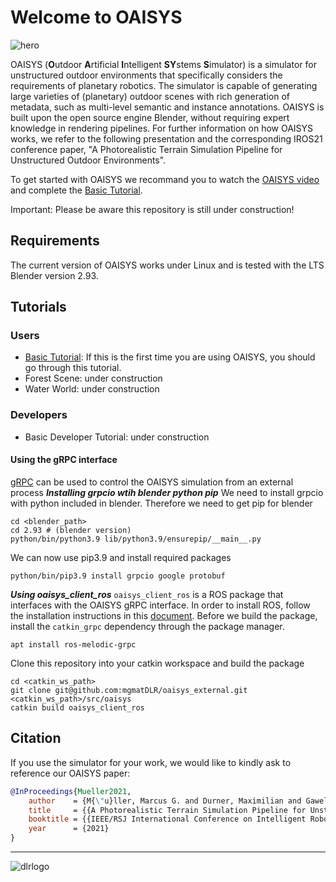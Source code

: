 # Welcome to OAISYS

![hero](doc/wiki/figures/MainPage/oaisys_hero_crop.jpg)

OAISYS (**O**utdoor **A**rtificial **I**ntelligent **SY**stems **S**imulator) is a simulator for unstructured outdoor environments that specifically considers the requirements of planetary robotics. The simulator is capable of generating large varieties of (planetary) outdoor scenes with rich generation of metadata, such as multi-level  semantic  and  instance  annotations. OAISYS is built upon the open source engine Blender, without requiring expert knowledge in rendering pipelines. For further information on how OAISYS works, we refer to the following presentation and the corresponding IROS21 conference paper, "A Photorealistic Terrain Simulation Pipeline for Unstructured Outdoor Environments".

To get started with OAISYS we recommand you to watch the [OAISYS video](https://www.youtube.com/watch?v=zXwYdT4yzTc) and complete the [Basic Tutorial](doc/wiki/basicExample/basicExample.md).

Important: Please be aware this repository is still under construction!

## Requirements

The current version of OAISYS works under Linux and is tested with the LTS Blender version 2.93.

## Tutorials

### Users
* [Basic Tutorial](doc/wiki/basicExample/basicExample.md): If this is the first time you are using OAISYS, you should go through this tutorial.
* Forest Scene: under construction
* Water World: under construction

### Developers
* Basic Developer Tutorial: under construction
#### Using the gRPC interface
[gRPC](https://grpc.io/) can be used to control the OAISYS simulation from an external process
***Installing grpcio wtih blender python pip***
We need to install grpcio with python included in blender. Therefore we need to get pip for blender
```
cd <blender_path>
cd 2.93 # (blender version)
python/bin/python3.9 lib/python3.9/ensurepip/__main__.py
```
We can now use pip3.9 and install required packages
```
python/bin/pip3.9 install grpcio google protobuf
```

***Using oaisys_client_ros***
`oaisys_client_ros` is a ROS package that interfaces with the OAISYS gRPC interface.
In order to install ROS, follow the installation instructions in this [document](http://wiki.ros.org/melodic/Installation).
Before we build the package, install the `catkin_grpc` dependency through the package manager.
```
apt install ros-melodic-grpc
```

Clone this repository into your catkin workspace and build the package
```
cd <catkin_ws_path>
git clone git@github.com:mgmatDLR/oaisys_external.git <catkin_ws_path>/src/oaisys
catkin build oaisys_client_ros
```

## Citation

If you use the simulator for your work, we would like to kindly ask to reference our OAISYS paper:

```bibtex
@InProceedings{Mueller2021,
	author    = {M{\"u}ller, Marcus G. and Durner, Maximilian and Gawel, Abel and St{\"u}rzl, Wolfgang and Triebel, Rudolph and Siegwart, Roland},
	title     = {{A Photorealistic Terrain Simulation Pipeline for Unstructured Outdoor Environments}},
	booktitle = {{IEEE/RSJ International Conference on Intelligent Robots and Systems}},
	year      = {2021}
}
```

---

![dlrlogo](doc/wiki/figures/MainPage/logo.svg)
